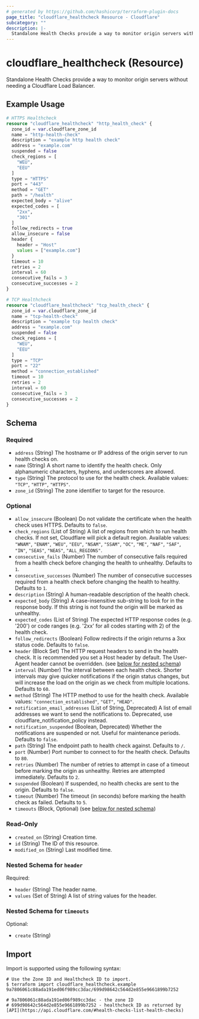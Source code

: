 ```yaml
---
# generated by https://github.com/hashicorp/terraform-plugin-docs
page_title: "cloudflare_healthcheck Resource - Cloudflare"
subcategory: ""
description: |-
  Standalone Health Checks provide a way to monitor origin servers without needing a Cloudflare Load Balancer.
---
```


# cloudflare_healthcheck (Resource)

Standalone Health Checks provide a way to monitor origin servers without needing a Cloudflare Load Balancer.

## Example Usage

```terraform
# HTTPS Healthcheck
resource "cloudflare_healthcheck" "http_health_check" {
  zone_id = var.cloudflare_zone_id
  name = "http-health-check"
  description = "example http health check"
  address = "example.com"
  suspended = false
  check_regions = [
    "WEU",
    "EEU"
  ]
  type = "HTTPS"
  port = "443"
  method = "GET"
  path = "/health"
  expected_body = "alive"
  expected_codes = [
    "2xx",
    "301"
  ]
  follow_redirects = true
  allow_insecure = false
  header {
    header = "Host"
    values = ["example.com"]
  }
  timeout = 10
  retries = 2
  interval = 60
  consecutive_fails = 3
  consecutive_successes = 2
}

# TCP Healthcheck
resource "cloudflare_healthcheck" "tcp_health_check" {
  zone_id = var.cloudflare_zone_id
  name = "tcp-health-check"
  description = "example tcp health check"
  address = "example.com"
  suspended = false
  check_regions = [
    "WEU",
    "EEU"
  ]
  type = "TCP"
  port = "22"
  method = "connection_established"
  timeout = 10
  retries = 2
  interval = 60
  consecutive_fails = 3
  consecutive_successes = 2
}
```

<!-- schema generated by tfplugindocs -->
## Schema

### Required

- `address` (String) The hostname or IP address of the origin server to run health checks on.
- `name` (String) A short name to identify the health check. Only alphanumeric characters, hyphens, and underscores are allowed.
- `type` (String) The protocol to use for the health check. Available values: `"TCP"`, `"HTTP"`, `"HTTPS"`.
- `zone_id` (String) The zone identifier to target for the resource.

### Optional

- `allow_insecure` (Boolean) Do not validate the certificate when the health check uses HTTPS. Defaults to `false`.
- `check_regions` (List of String) A list of regions from which to run health checks. If not set, Cloudflare will pick a default region. Available values: `"WNAM"`, `"ENAM"`, `"WEU"`, `"EEU"`, `"NSAM"`, `"SSAM"`, `"OC"`, `"ME"`, `"NAF"`, `"SAF"`, `"IN"`, `"SEAS"`, `"NEAS"`, `"ALL_REGIONS"`.
- `consecutive_fails` (Number) The number of consecutive fails required from a health check before changing the health to unhealthy. Defaults to `1`.
- `consecutive_successes` (Number) The number of consecutive successes required from a health check before changing the health to healthy. Defaults to `1`.
- `description` (String) A human-readable description of the health check.
- `expected_body` (String) A case-insensitive sub-string to look for in the response body. If this string is not found the origin will be marked as unhealthy.
- `expected_codes` (List of String) The expected HTTP response codes (e.g. '200') or code ranges (e.g. '2xx' for all codes starting with 2) of the health check.
- `follow_redirects` (Boolean) Follow redirects if the origin returns a 3xx status code. Defaults to `false`.
- `header` (Block Set) The HTTP request headers to send in the health check. It is recommended you set a Host header by default. The User-Agent header cannot be overridden. (see [below for nested schema](#nestedblock--header))
- `interval` (Number) The interval between each health check. Shorter intervals may give quicker notifications if the origin status changes, but will increase the load on the origin as we check from multiple locations. Defaults to `60`.
- `method` (String) The HTTP method to use for the health check. Available values: `"connection_established"`, `"GET"`, `"HEAD"`.
- `notification_email_addresses` (List of String, Deprecated) A list of email addresses we want to send the notifications to. Deprecated, use cloudflare_notification_policy instead.
- `notification_suspended` (Boolean, Deprecated) Whether the notifications are suspended or not. Useful for maintenance periods. Defaults to `false`.
- `path` (String) The endpoint path to health check against. Defaults to `/`.
- `port` (Number) Port number to connect to for the health check. Defaults to `80`.
- `retries` (Number) The number of retries to attempt in case of a timeout before marking the origin as unhealthy. Retries are attempted immediately. Defaults to `2`.
- `suspended` (Boolean) If suspended, no health checks are sent to the origin. Defaults to `false`.
- `timeout` (Number) The timeout (in seconds) before marking the health check as failed. Defaults to `5`.
- `timeouts` (Block, Optional) (see [below for nested schema](#nestedblock--timeouts))

### Read-Only

- `created_on` (String) Creation time.
- `id` (String) The ID of this resource.
- `modified_on` (String) Last modified time.

<a id="nestedblock--header"></a>
### Nested Schema for `header`

Required:

- `header` (String) The header name.
- `values` (Set of String) A list of string values for the header.


<a id="nestedblock--timeouts"></a>
### Nested Schema for `timeouts`

Optional:

- `create` (String)

## Import

Import is supported using the following syntax:

```shell
# Use the Zone ID and Healthcheck ID to import.
$ terraform import cloudflare_healthcheck.example 9a7806061c88ada191ed06f989cc3dac/699d98642c564d2e855e9661899b7252

# 9a7806061c88ada191ed06f989cc3dac - the zone ID
# 699d98642c564d2e855e9661899b7252 - healthcheck ID as returned by [API](https://api.cloudflare.com/#health-checks-list-health-checks)
```
